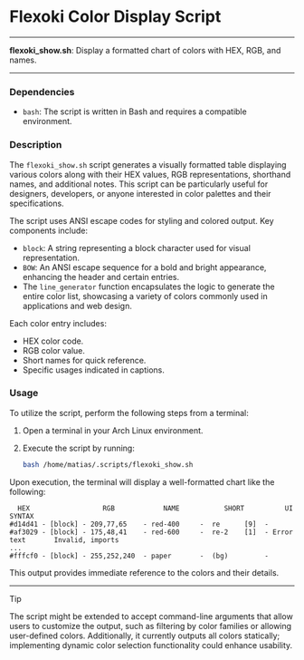 # Flexoki Color Display Script

---

**flexoki_show.sh**: Display a formatted chart of colors with HEX, RGB, and names.

---

### Dependencies

- `bash`: The script is written in Bash and requires a compatible environment.

### Description

The `flexoki_show.sh` script generates a visually formatted table displaying various colors along with their HEX values, RGB representations, shorthand names, and additional notes. This script can be particularly useful for designers, developers, or anyone interested in color palettes and their specifications.

The script uses ANSI escape codes for styling and colored output. Key components include:

- `block`: A string representing a block character used for visual representation.
- `BOW`: An ANSI escape sequence for a bold and bright appearance, enhancing the header and certain entries.
- The `line_generator` function encapsulates the logic to generate the entire color list, showcasing a variety of colors commonly used in applications and web design.

Each color entry includes:
- HEX color code.
- RGB color value.
- Short names for quick reference.
- Specific usages indicated in captions.

### Usage

To utilize the script, perform the following steps from a terminal:

1. Open a terminal in your Arch Linux environment.
2. Execute the script by running:

   ```bash
   bash /home/matias/.scripts/flexoki_show.sh
   ```

Upon execution, the terminal will display a well-formatted chart like the following:

```
  HEX                  RGB            NAME           SHORT          UI              SYNTAX                    
#d14d41 - [block] - 209,77,65    - red-400     -  re      [9]  -
#af3029 - [block] - 175,48,41    - red-600     -  re-2    [1]  - Error text       Invalid, imports 
...
#fffcf0 - [block] - 255,252,240  - paper       -  (bg)         -
```

This output provides immediate reference to the colors and their details.

---

> [!TIP] 
> The script might be extended to accept command-line arguments that allow users to customize the output, such as filtering by color families or allowing user-defined colors. Additionally, it currently outputs all colors statically; implementing dynamic color selection functionality could enhance usability.